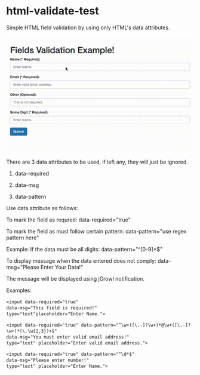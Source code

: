 # html-validate-test
Simple HTML field validation by using only HTML's data attributes.


![Example](https://github.com/sbahrin3/html-validate-test/blob/master/field-validation480.gif)


There are 3 data attributes to be used, if left any, they will just be ignored.

1) data-required

2) data-msg

3) data-pattern


Use data attribute as follows:

To mark the field as requred: data-required="true"

To mark the field as must follow certain pattern: data-pattern="use regex pattern here"

Example: If the data must be all digits: data-pattern="^[0-9]*$"

To display message when the data entered does not comply: data-msg="Please Enter Your Data!"

The message will be displayed using jGrowl notification.

Examples:



```
<input data-required="true" 
data-msg="This field is required!" 
type="text"placeholder="Enter Name.">

```

```
<input data-required="true" data-pattern="^\w+([\.-]?\w+)*@\w+([\.-]?\w+)*(\.\w{2,3})+$"
data-msg="You must enter valid email address!"
type="text" placeholder="Enter valid email address.">
```

```
<input data-required="true" data-pattern="^\d*$"
data-msg="Please enter number!" 
type="text" placeholder="Enter Name.">

```


